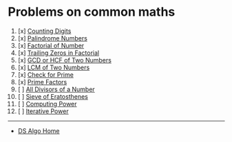 # Problems on common maths

1. [x] [Counting Digits](counting-digits.md)
2. [x] [Palindrome Numbers](palindrome-numbers.md)
3. [x] [Factorial of Number](factorial-of-number.md)
4. [x] [Trailing Zeros in Factorial](trailing-zeros-in-factorial.md)
5. [x] [GCD or HCF of Two Numbers](gcd-or-hcf-of-two-numbers.md)
6. [x] [LCM of Two Numbers](lcm-of-two-numbers.md)
7. [x] [Check for Prime](check-for-prime.md)
8. [x] [Prime Factors](prime-factors.md)
9. [ ] [All Divisors of a Number](all-divisors-of-a-number.md)
10. [ ] [Sieve of Eratosthenes](sieve-of-eratosthenes.md)
11. [ ] [Computing Power](computing-power.md)
12. [ ] [Iterative Power](iterative-power.md)

___

* [DS Algo Home](../../README.md)